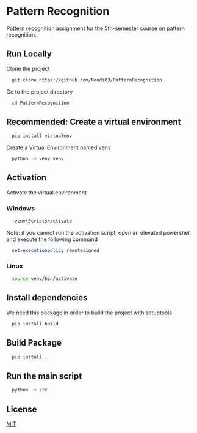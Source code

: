 # Pattern Recognition  
Pattern recognition assignment for the 5th-semester course on pattern recognition.
## Run Locally  

Clone the project  

~~~bash  
  git clone https://github.com/Noudi03/PatternRecognition
~~~

Go to the project directory  

~~~bash  
  cd PatternRecognition
~~~

## Recommended: Create a virtual environment  

~~~bash
  pip install virtualenv
~~~

Create a Virtual Environment named venv
~~~bash
  python -m venv venv
~~~

## Activation
Activate the virtual environment
### Windows
~~~bash
  .venv\Scripts\activate
~~~

Note: if you cannot run the activation script, open an elevated powershell and execute the following command
~~~ps1
  set-executionpolicy remotesigned
~~~
### Linux
~~~bash
  source venv/bin/activate
~~~

## Install dependencies  
We need this package in order to build the project with setuptools
~~~bash  
  pip install build
~~~
## Build Package

~~~bash  
  pip install .
~~~

## Run the main script
~~~bash
  python -m src
~~~


## License  

[MIT](LICENSE)
